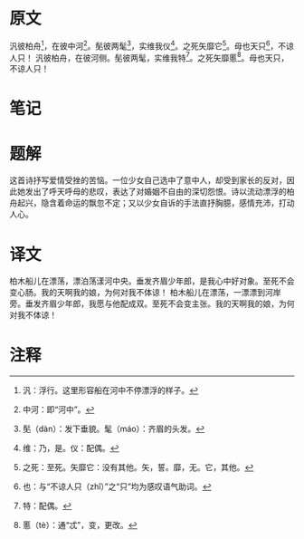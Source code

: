 # 原文
汎彼柏舟[^1]，在彼中河[^2]。髧彼两髦[^3]，实维我仪[^4]。之死矢靡它[^5]。母也天只[^6]，不谅人只！
汎彼柏舟，在彼河侧。髧彼两髦，实维我特[^7]。之死矢靡慝[^8]。母也天只，不谅人只！
# 笔记

# 题解
这首诗抒写爱情受挫的苦恼。一位少女自己选中了意中人，却受到家长的反对，因此她发出了呼天呼母的悲叹，表达了对婚姻不自由的深切怨恨。诗以流动漂浮的柏舟起兴，隐含着命运的飘忽不定；又以少女自诉的手法直抒胸臆，感情充沛，打动人心。
# 译文
柏木船儿在漂荡，漂泊荡漾河中央。垂发齐眉少年郎，是我心中好对象。至死不会变心肠。我的天啊我的娘，为何对我不体谅！
柏木船儿在漂荡，一漂漂到河岸旁。垂发齐眉少年郎，我愿与他配成双。至死不会变主张。我的天啊我的娘，为何对我不体谅！
# 注释

[^1]: 汎：浮行。这里形容船在河中不停漂浮的样子。
[^2]: 中河：即“河中”。
[^3]: 髧（dàn）：发下垂貌。髦（máo）：齐眉的头发。
[^4]: 维：乃，是。仪：配偶。
[^5]: 之死：至死。矢靡它：没有其他。矢，誓。靡，无。它，其他。
[^6]: 也：与“不谅人只（zhǐ）”之“只”均为感叹语气助词。
[^7]: 特：配偶。
[^8]: 慝（tè）：通“忒”，变，更改。